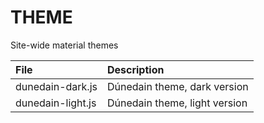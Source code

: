# THEME

Site-wide material themes

| File              | Description                    |
|:------------------|:-------------------------------|
| dunedain-dark.js  | Dúnedain theme, dark version   |
| dunedain-light.js | Dúnedain theme, light version  |

